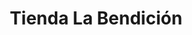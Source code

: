 ---
title: "Tienda La Bendición"
url: /zona-12-guatemala-city/tienda-la-bendicion/
shop: comodidad
---
